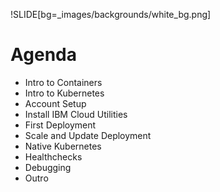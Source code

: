!SLIDE[bg=_images/backgrounds/white_bg.png]

# Agenda

* Intro to Containers
* Intro to Kubernetes
* Account Setup
* Install IBM Cloud Utilities
* First Deployment
* Scale and Update Deployment
* Native Kubernetes
* Healthchecks
* Debugging
* Outro
